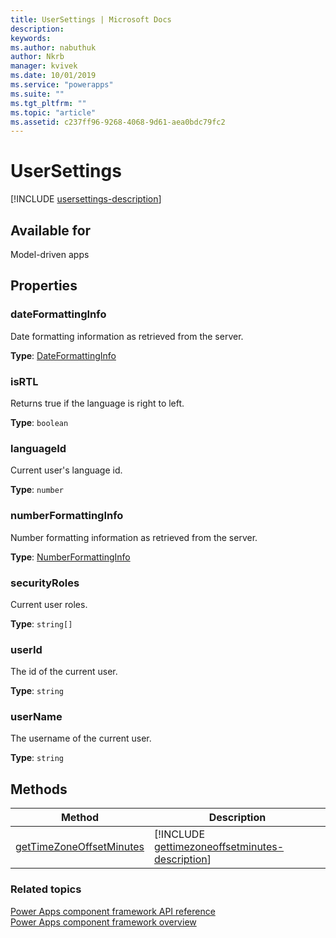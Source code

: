 ```yaml
---
title: UserSettings | Microsoft Docs
description: 
keywords:
ms.author: nabuthuk
author: Nkrb
manager: kvivek
ms.date: 10/01/2019
ms.service: "powerapps"
ms.suite: ""
ms.tgt_pltfrm: ""
ms.topic: "article"
ms.assetid: c237ff96-9268-4068-9d61-aea0bdc79fc2
---
```


# UserSettings

[!INCLUDE [usersettings-description](includes/usersettings-description.md)]

## Available for 

Model-driven apps

## Properties

### dateFormattingInfo

Date formatting information as retrieved from the server.

**Type**: [DateFormattingInfo](dateformattinginfo.md)

### isRTL

Returns true if the language is right  to left.

**Type**: `boolean`

### languageId

Current user's language id.

**Type**: `number`

### numberFormattingInfo

Number formatting information as retrieved from the server.

**Type**: [NumberFormattingInfo](numberformattinginfo.md)

### securityRoles

Current user roles.

**Type**: `string[]`

### userId

The id of the current user.

**Type**: `string`

### userName

The username of the current user.

**Type**: `string`

## Methods

|Method | Description | 
| ------|-------------|
|[getTimeZoneOffsetMinutes](usersettings/gettimezoneoffsetminutes.md)|[!INCLUDE [gettimezoneoffsetminutes-description](usersettings/includes/gettimezoneoffsetminutes-description.md)]|

### Related topics

[Power Apps component framework API reference](../reference/index.md)<br/>
[Power Apps component framework overview](../overview.md)